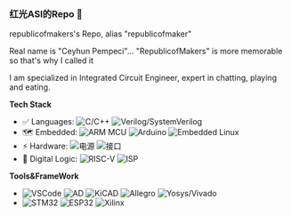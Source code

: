 ### 红光ASl的Repo 🥺

republicofmakers's Repo, alias "republicofmaker"



Real name is "Ceyhun Pempeci"... "RepublicofMakers" is more memorable so that's why I called it


I am specialized in Integrated Circuit Engineer, expert in chatting, playing and eating.

**Tech Stack**
* ✅ Languages: ![C/C++](https://img.shields.io/badge/-C/C++-white?style=flat-square&logo=c) 
![Verilog/SystemVerilog](https://img.shields.io/badge/-Verilog/SystemVerilog-white?style=flat-square&logo=V)
* 🗺 Embedded: ![ARM MCU](https://img.shields.io/badge/-MCU-white?style=flat-square&logo=Arm)
![Arduino](https://img.shields.io/badge/-Arduino-white?style=flat-square&logo=Arduino)
![Embedded Linux](https://img.shields.io/badge/-Embedded%20Linux-white?style=flat-square&logo=Linux)
* ⚡ Hardware: ![电源](https://img.shields.io/badge/-PowerSupply-white?style=flat-square)
![接口](https://img.shields.io/badge/-Interfaces-00629B?style=flat-square&logo=IEEE)
* 🚀 Digital Logic: 
![RISC-V](https://img.shields.io/badge/-RV32-F6B21A?style=flat-square)
![ISP](https://img.shields.io/badge/-ISP-76B900?style=flat-square)


**Tools&FrameWork**

* ![VSCode](https://img.shields.io/badge/-VS%20Code-007ACC?style=flat-square&logo=visual-studio-code) 
![AD](https://img.shields.io/badge/-Altium%20Designer-24292E?style=flat-square&logo=Altium%20Designer)
![KiCAD](https://img.shields.io/badge/-KiCad-6C0101?style=flat-square&logo=KiCad)
![Allegro](https://img.shields.io/badge/-Allegro-000000?style=flat-square&logo=Allegro)
![Yosys/Vivado](https://img.shields.io/badge/-Yosys/Vivado-pink?style=flat-square)
* ![STM32](https://img.shields.io/badge/-STM32-03234B?style=flat-square&logo=STMicroelectronics) 
![ESP32](https://img.shields.io/badge/-ESP32-282423?style=flat-square&logo=Espressif)
![Xilinx](https://img.shields.io/badge/-Xilinx-E01F27?style=flat-square&logo=Xilinx)

